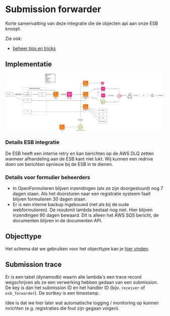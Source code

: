 # Submission forwarder

Korte samenvatting van deze integratie die de objecten api aan onze ESB knoopt.

Zie ook: 
- [beheer tips en tricks](../../../docs/BeheerTipsAndTricks.md)

## Implementatie
![Implementatie](submission-forwarder-v3.drawio.png)

### Details ESB integratie
De ESB heeft een interne retry en kan berichten op de AWS DLQ zetten wanneer afhandeling aan de ESB kant niet lukt. Wij kunnen een redrive doen om berichten opnieuw bij de ESB in te dienen.


### Details voor formulier beheerders
- In OpenFormulieren blijven inzendingen (als ze zijn doorgestuurd) nog 7 dagen staan. Als het doorsturen naar een registratie systeem faalt blijven formulieren 30 dagen staan.
- Er is een interne backup ingebouwd (net als bij de oude webformulieren). De resubmit lambda bestaat nog niet. Hier blijven inzendingen 90 dagen bewaard. Dit is alleen het AWS SQS bericht, de documenten blijven in de documenten API.


## Objecttype
Het schema dat we gebruiken voor het objecttype kan je [hier vinden](../schema/netwerkschijfESBFormulierInzending.json).

## Submission trace
Er is een tabel (dynamodb) waarin alle lambda's een trace record wegschrijven als ze een verwerking hebben gedaan van een submission. De key is dan het submission ID en het handler ID (bijv. `receiver` of `esb_forwarder`). De sortkey is een timestamp. 

Idee is dat we hier later wat automatische logging / monitoring op kunnen inrichten (e.g. registraties die fout zijn gegaan volgen).
